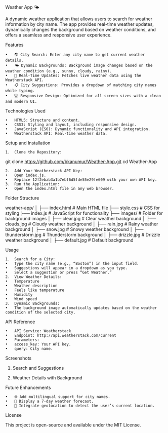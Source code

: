Weather App 🌤️

A dynamic weather application that allows users to search for weather information by city name. The app provides real-time weather updates, dynamically changes the background based on weather conditions, and offers a seamless and responsive user experience.

Features

	•	🌎 City Search: Enter any city name to get current weather details.
	•	🌤️ Dynamic Backgrounds: Background image changes based on the weather condition (e.g., sunny, cloudy, rainy).
	•	🔄 Real-Time Updates: Fetches live weather data using the Weatherstack API.
	•	📋 City Suggestions: Provides a dropdown of matching city names while typing.
	•	💻 Responsive Design: Optimized for all screen sizes with a clean and modern UI.

Technologies Used

	•	HTML5: Structure and content.
	•	CSS3: Styling and layout, including responsive design.
	•	JavaScript (ES6): Dynamic functionality and API integration.
	•	Weatherstack API: Real-time weather data.

Setup and Installation

	1.	Clone the Repository:

git clone https://github.com/bkanumur/Weather-App.git
cd Weather-App


	2.	Add Your Weatherstack API Key:
	•	Open index.js.
	•	Replace 12f2ebab3a1b7ebf6d5fde55e29fe609 with your own API key.
	3.	Run the Application:
	•	Open the index.html file in any web browser.

Folder Structure

weather-app/
│
├── index.html          # Main HTML file
├── style.css           # CSS for styling
├── index.js            # JavaScript for functionality
├── images/             # Folder for background images
│   ├── clear.jpg       # Clear weather background
│   ├── clouds.jpg      # Cloudy weather background
│   ├── rain.jpg        # Rainy weather background
│   ├── snow.jpg        # Snowy weather background
│   ├── thunderstorm.jpg # Thunderstorm background
│   ├── drizzle.jpg     # Drizzle weather background
│   ├── default.jpg     # Default background

Usage

	1.	Search for a City:
	•	Type the city name (e.g., “Boston”) in the input field.
	•	Suggestions will appear in a dropdown as you type.
	•	Select a suggestion or press “Get Weather.”
	2.	View Weather Details:
	•	Temperature
	•	Weather description
	•	Feels like temperature
	•	Humidity
	•	Wind speed
	3.	Dynamic Backgrounds:
	•	The background image automatically updates based on the weather condition of the selected city.

API Reference

	•	API Service: Weatherstack
	•	Endpoint: http://api.weatherstack.com/current
	•	Parameters:
	•	access_key: Your API key.
	•	query: City name.

Screenshots

1. Search and Suggestions

2. Weather Details with Background

Future Enhancements

	•	🌐 Add multilingual support for city names.
	•	📅 Display a 7-day weather forecast.
	•	📍 Integrate geolocation to detect the user’s current location.

License

This project is open-source and available under the MIT License.
